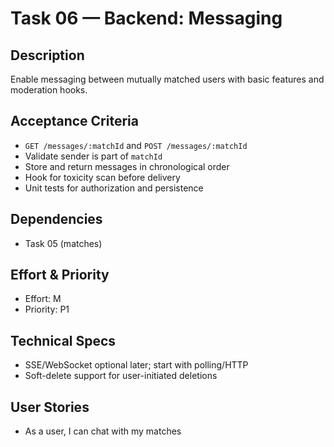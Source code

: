 # Task 06 — Backend: Messaging

## Description
Enable messaging between mutually matched users with basic features and moderation hooks.

## Acceptance Criteria
- `GET /messages/:matchId` and `POST /messages/:matchId`
- Validate sender is part of `matchId`
- Store and return messages in chronological order
- Hook for toxicity scan before delivery
- Unit tests for authorization and persistence

## Dependencies
- Task 05 (matches)

## Effort & Priority
- Effort: M
- Priority: P1

## Technical Specs
- SSE/WebSocket optional later; start with polling/HTTP
- Soft-delete support for user-initiated deletions

## User Stories
- As a user, I can chat with my matches


